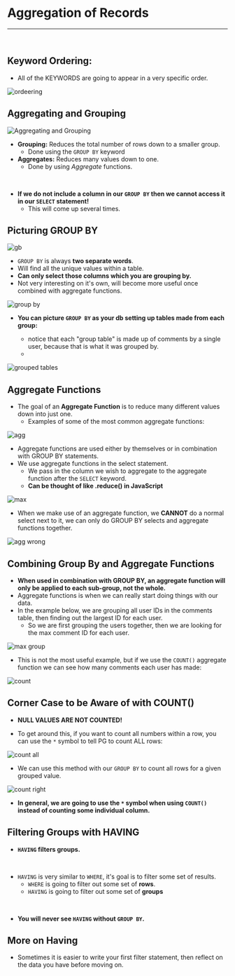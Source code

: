 # Aggregation of Records

<hr>
<br>

## Keyword Ordering:

- All of the KEYWORDS are going to appear in a very specific order.

![ordeering](../resources/ordering.jpg)

## Aggregating and Grouping

![Aggregating and Grouping](../resources/AandG.JPG)

  - **Grouping:** Reduces the total number of rows down to a smaller group.
    - Done using the `GROUP BY` keyword
  - **Aggregates:** Reduces many values down to one.
    - Done by using *Aggregate* functions.
<br>

  - **If we do not include a column in our `GROUP BY` then we cannot access it in our `SELECT` statement!** 
    - This will come up several times.

## Picturing GROUP BY

![gb](../resources/gb.JPG)

  - `GROUP BY` is always **two separate words**.
  - Will find all the unique values within a table.
  - **Can only select those columns which you are grouping by.**
  - Not very interesting on it's own, will become more useful once combined with aggregate functions.

![group by](../resources/group_by.JPG)

- **You can picture `GROUP BY` as your db setting up tables made from each group:**

  - notice that each "group table" is made up of comments by a single user, because that is what it was grouped by.
  - 
![grouped tables](../resources/group_by_fake.JPG)

## Aggregate Functions

- The goal of an **Aggregate Function** is to reduce many different values down into just one.
  - Examples of some of the most common aggregate functions:

![agg](../resources/agg.JPG)

- Aggregate functions are used either by themselves or in combination with GROUP BY statements.
- We use aggregate functions in the select statement.
  - We pass in the column we wish to aggregate to the aggregate function after the `SELECT` keyword.
  - **Can be thought of like .reduce() in JavaScript**

![max](../resources/max.JPG)

- When we make use of an aggregate function, we **CANNOT** do a normal select next to it, we can only do GROUP BY selects and aggregate functions together.

![agg wrong](../resources/agg_wrong.JPG)

## Combining Group By and Aggregate Functions

- **When used in combination with GROUP BY, an aggregate function will only be applied to each sub-group, not the whole.**
- Aggregate functions is when we can really start doing things with our data.
- In the example below, we are grouping all user IDs in the comments table, then finding out the largest ID for each user.
  - So we are first grouping the users together, then we are looking for the max comment ID for each user.

![max group](../resources/max_group.JPG)

- This is not the most useful example, but if we use the `COUNT()` aggregate function we can see how many comments each user has made:

![count](../resources/count_1.JPG)

## Corner Case to be Aware of with COUNT()

- **NULL VALUES ARE NOT COUNTED!**

- To get around this, if you want to count all numbers within a row, you can use the `*` symbol to tell PG to count ALL rows:

![count all](../resources/count_all.JPG)

- We can use this method with our `GROUP BY` to count all rows for a given grouped value.

![count right](../resources/count_right.JPG)

- **In general, we are going to use the `*` symbol when using `COUNT()` instead of counting some individual column.**

## Filtering Groups with HAVING

- **`HAVING` filters groups.**
<br>

- `HAVING` is very similar to `WHERE`, it's goal is to filter some set of results.
  - `WHERE` is going to filter out some set of **rows**.
  - `HAVING` is going to filter out some set of **groups**
<br>

- **You will never see `HAVING` without `GROUP BY`.**

## More on Having

- Sometimes it is easier to write your first filter statement, then reflect on the data you have before moving on.